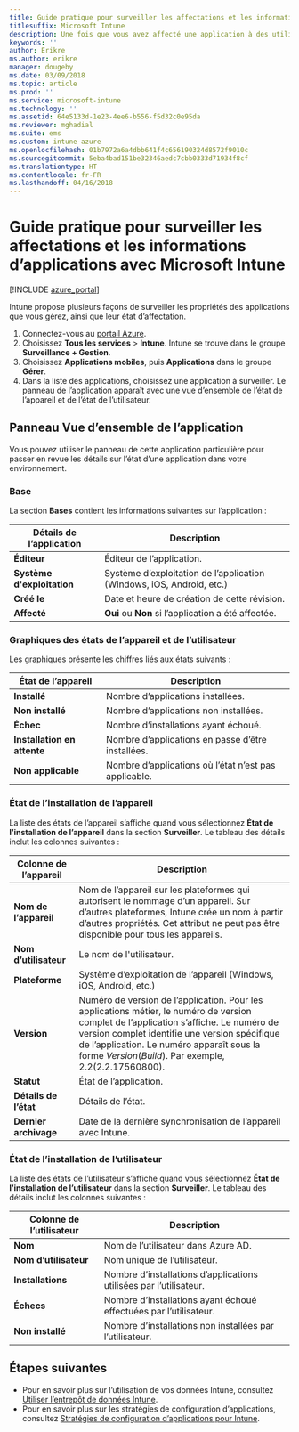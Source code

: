 ```yaml
---
title: Guide pratique pour surveiller les affectations et les informations d’applications
titlesuffix: Microsoft Intune
description: Une fois que vous avez affecté une application à des utilisateurs ou à des appareils, utilisez ces informations pour surveiller son état.
keywords: ''
author: Erikre
ms.author: erikre
manager: dougeby
ms.date: 03/09/2018
ms.topic: article
ms.prod: ''
ms.service: microsoft-intune
ms.technology: ''
ms.assetid: 64e5133d-1e23-4ee6-b556-f5d32c0e95da
ms.reviewer: mghadial
ms.suite: ems
ms.custom: intune-azure
ms.openlocfilehash: 01b7972a6a4dbb641f4c656190324d8572f9010c
ms.sourcegitcommit: 5eba4bad151be32346aedc7cbb0333d71934f8cf
ms.translationtype: HT
ms.contentlocale: fr-FR
ms.lasthandoff: 04/16/2018
---
```

# <a name="how-to-monitor-app-information-and-assignments-with-microsoft-intune"></a>Guide pratique pour surveiller les affectations et les informations d’applications avec Microsoft Intune

[!INCLUDE [azure_portal](./includes/azure_portal.md)]

Intune propose plusieurs façons de surveiller les propriétés des applications que vous gérez, ainsi que leur état d’affectation.

1. Connectez-vous au [portail Azure](https://portal.azure.com).
2. Choisissez **Tous les services** > **Intune**. Intune se trouve dans le groupe **Surveillance + Gestion**.
3. Choisissez **Applications mobiles**, puis **Applications** dans le groupe **Gérer**.
5. Dans la liste des applications, choisissez une application à surveiller. Le panneau de l’application apparaît avec une vue d’ensemble de l’état de l’appareil et de l’état de l’utilisateur.

## <a name="app-overview-blade"></a>Panneau Vue d’ensemble de l’application

Vous pouvez utiliser le panneau de cette application particulière pour passer en revue les détails sur l’état d’une application dans votre environnement.

### <a name="essentials"></a>Base
La section **Bases** contient les informations suivantes sur l’application :

 | **Détails de l’application**            | **Description**                                                      |
|------------------------|------------------------------------------------------------------|
| **Éditeur**          | Éditeur de l’application.                                            |
| **Système d'exploitation**   | Système d’exploitation de l’application (Windows, iOS, Android, etc.) |
| **Créé le**             | Date et heure de création de cette révision.                         |
| **Affecté**           | **Oui** ou **Non** si l’application a été affectée.                  |

### <a name="device-and-user-status-graphs"></a>Graphiques des états de l’appareil et de l’utilisateur
Les graphiques présente les chiffres liés aux états suivants :

| **État de l’appareil**       | **Description**                                       |
|-----------------------|-------------------------------------------------------|
| **Installé**         | Nombre d’applications installées.                         |
| **Non installé**     | Nombre d’applications non installées.                     |
| **Échec**            | Nombre d’installations ayant échoué.                   |
| **Installation en attente**   | Nombre d’applications en passe d’être installées. |
| **Non applicable**           | Nombre d’applications où l’état n’est pas applicable.            |

### <a name="device-install-status"></a>État de l’installation de l’appareil

La liste des états de l’appareil s’affiche quand vous sélectionnez **État de l’installation de l’appareil** dans la section **Surveiller**. Le tableau des détails inclut les colonnes suivantes :

| **Colonne de l’appareil**      | **Description**                                                                                                                                                                                                                                            |
|----------------------|------------------------------------------------------------------------------------------------------------------------------------------------------------------------------------------------------------------------------------------------------------|
| **Nom de l’appareil**      | Nom de l’appareil sur les plateformes qui autorisent le nommage d’un appareil. Sur d’autres plateformes, Intune crée un nom à partir d’autres propriétés. Cet attribut ne peut pas être disponible pour tous les appareils.                                                                       |
| **Nom d’utilisateur**        | Le nom de l'utilisateur.                                                                                                                                                                                                                                      |
| **Plateforme**         | Système d’exploitation de l’appareil (Windows, iOS, Android, etc.)                                                                                                                                                                                           |
| **Version**          | Numéro de version de l’application. Pour les applications métier, le numéro de version complet de l’application s’affiche. Le numéro de version complet identifie une version spécifique de l’application. Le numéro apparaît sous la forme _Version_(_Build_). Par exemple, 2.2(2.2.17560800). |
| **Statut**           | État de l’application.                                                                                                                                                                                                                                     |
| **Détails de l’état**   | Détails de l’état.                                                                                                                                                                                                                                     |
| **Dernier archivage**    | Date de la dernière synchronisation de l’appareil avec Intune.                                                                                                                                                                                                                  |


### <a name="user-install-status"></a>État de l’installation de l’utilisateur

La liste des états de l’utilisateur s’affiche quand vous sélectionnez **État de l’installation de l’utilisateur** dans la section **Surveiller**. Le tableau des détails inclut les colonnes suivantes :

| **Colonne de l’utilisateur**     | **Description**                           |
|---------------------|-------------------------------------------|
| **Nom**            | Nom de l’utilisateur dans Azure AD.         |
| **Nom d’utilisateur**       | Nom unique de l’utilisateur.              |
| **Installations**   | Nombre d’installations d’applications utilisées par l’utilisateur. |
| **Échecs**        | Nombre d’installations ayant échoué effectuées par l’utilisateur.     |
| **Non installé**   | Nombre d’installations non installées par l’utilisateur. |


## <a name="next-steps"></a>Étapes suivantes

- Pour en savoir plus sur l’utilisation de vos données Intune, consultez [Utiliser l’entrepôt de données Intune](reports-nav-create-intune-reports.md).
- Pour en savoir plus sur les stratégies de configuration d’applications, consultez [Stratégies de configuration d’applications pour Intune](app-configuration-policies-overview.md).